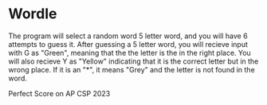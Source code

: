 # Wordle 
The program will select a random word 5 letter word, and you will have 6 attempts to guess it. 
After guessing a 5 letter word, you will recieve input with G as "Green", meaning that the the letter is the in the right place. 
You will also recieve Y as "Yellow" indicating that it is the correct letter but in the wrong place. 
If it is an "*", it means "Grey" and the letter is not found in the word. 

Perfect Score on AP CSP 2023
